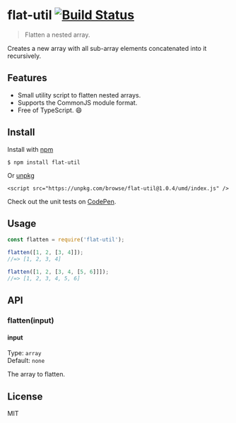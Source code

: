 # flat-util [![Build Status](https://travis-ci.com/jonkemp/flat-util.svg?branch=master)](https://travis-ci.com/jonkemp/flat-util)

> Flatten a nested array.

Creates a new array with all sub-array elements concatenated into it recursively.

## Features

- Small utility script to flatten nested arrays.
- Supports the CommonJS module format.
- Free of TypeScript. 😄


## Install

Install with [npm](https://npmjs.org/package/flat-util)

```
$ npm install flat-util
```

Or [unpkg](https://unpkg.com/flat-util/)

```
<script src="https://unpkg.com/browse/flat-util@1.0.4/umd/index.js" />
```

Check out the unit tests on [CodePen](https://codepen.io/jonkemp/full/YzPBmwz).

## Usage

```js
const flatten = require('flat-util');

flatten([1, 2, [3, 4]]);
//=> [1, 2, 3, 4]

flatten([1, 2, [3, 4, [5, 6]]]);
//=> [1, 2, 3, 4, 5, 6]
```


## API

### flatten(input)

#### input

Type: `array`  
Default: `none`

The array to flatten.

## License

MIT
